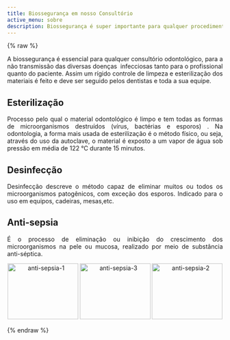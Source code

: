```yaml
---
title: Biossegurança em nosso Consultório
active_menu: sobre
description: Biossegurança é super importante para qualquer procedimento na odontologia. Em nossa clínica temos um cuidado especial com esse tópico.
---
```

{% raw %}
<p style="text-align: justify;">A biossegurança é essencial para qualquer consultório odontológico, para a não transmissão das diversas doenças&nbsp; infecciosas tanto para o profissional quanto do paciente. Assim um rígido controle de limpeza e esterilização dos materiais é feito e deve ser seguido pelos dentistas e toda a sua equipe.</p>
<div class="tipo">
    <h2>Esterilização</h2>
    <p style="text-align: justify;">Processo pelo qual o material odontológico é limpo e tem todas as formas de microorganismos destruídos (vírus, bactérias e esporos) . Na odontologia, a forma mais usada de esterilização é o método físico, ou seja, através do uso da autoclave, o material é exposto a um vapor de água sob pressão em média de 122 °C durante 15 minutos.</p>
</div>
<div class="tipo">
    <h2 style="text-align: justify;">Desinfecção</h2>
    <p style="text-align: justify;">Desinfecção descreve o método capaz de eliminar muitos ou todos os microorganismos patogênicos, com exceção dos esporos. Indicado para o uso em equipos, cadeiras, mesas,etc.</p>
</div>
<div class="tipo">
    <h2>Anti-sepsia</h2>
    <p style="text-align: justify;">É o processo de eliminação ou inibição do crescimento dos microorganismos na pele ou mucosa, realizado por meio de substância anti-séptica.</p>
    <p style="text-align: center;"><img class="size-full wp-image-176 alignnone" src="/images/uploads/2013/07/anti-sepsia-1.jpg" alt="anti-sepsia-1" width="165" height="130" srcset="/images/uploads/2013/07/anti-sepsia-1.jpg 165w, /images/uploads/2013/07/anti-sepsia-1-90x70.jpg 90w" sizes="(max-width: 165px) 100vw, 165px"> <img class="size-full wp-image-178 alignnone" src="/images/uploads/2013/07/anti-sepsia-3.jpg" alt="anti-sepsia-3" width="165" height="130" srcset="/images/uploads/2013/07/anti-sepsia-3.jpg 165w, /images/uploads/2013/07/anti-sepsia-3-90x70.jpg 90w" sizes="(max-width: 165px) 100vw, 165px"> <img class="size-full wp-image-177 alignnone" src="/images/uploads/2013/07/anti-sepsia-2.jpg" alt="anti-sepsia-2" width="165" height="130" srcset="/images/uploads/2013/07/anti-sepsia-2.jpg 165w, /images/uploads/2013/07/anti-sepsia-2-90x70.jpg 90w" sizes="(max-width: 165px) 100vw, 165px"></p>
</div>
{% endraw %}